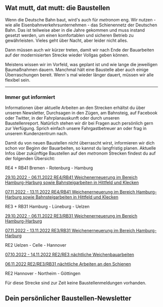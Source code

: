 Wat mutt, dat mutt: die Baustellen
----------

Wenn die Deutsche Bahn baut, wird's auch für *metronom* eng.
Wir nutzen - wie alle Eisenbahnverkehrsunternehmen - das Schienennetz der Deutschen Bahn. Das ist teilweise aber in die Jahre gekommen und muss instand gesetzt werden, um einen komfortablen und sicheren Betrieb zu gewährleisten. Vieles geht über Nacht, aber leider nicht alles.

Dann müssen auch wir kürzer treten, damit wir nach Ende der Bauarbeiten auf der modernisierten Strecke wieder Vollgas geben können.

Meistens wissen wir im Vorfeld, was geplant ist und wie lange die jeweiligen Baumaßnahmen dauern. Manchmal hält eine Baustelle aber auch einige Überraschungen bereit. Wenn´s mal wieder länger dauert, müssen wir alle flexibel sein.

---

### Immer gut informiert ###

Informationen über aktuelle Arbeiten an den Strecken erhältst du über unseren Newsletter, Durchsagen in den Zügen, am Bahnsteig, auf Facebook oder Twitter, in der Fahrplanauskunft oder durch unseren Baustellenreport. Natürlich stehen wir dir bei Fragen auch persönlich gern zur Verfügung. Sprich einfach unsere Fahrgastbetreuer an oder frag in unserem Kundenzentrum nach.

Damit du von neuen Baustellen nicht überrascht wirst, informieren wir dich schon vor Beginn der Bauarbeiten, so kannst du langfristig planen. Aktuelle Infos über zukünftige Baustellen auf den *metronom* Strecken findest du auf der folgenden Übersicht:

RE4 + RB41 Bremen - Rotenburg - Hamburg

[29.10.2022 - 06.11.2022 RE4/RB41 Weichenerneuerung im Bereich Hamburg-Harburg sowie Bahnsteigarbeiten in Hittfeld und Klecken](https://www.der-metronom.de/baustellen/re4-rb41-weichenerneuerung-im-bereich-hamburg-harburg-sowie-bahnsteigarbeiten-in-hittfeld-und-klecken/)

[07.11.2022 - 13.11.2022 RE4/RB41 Weichenerneuerung im Bereich Hamburg-Harburg sowie Bahnsteigarbeiten in Hittfeld und Klecken](https://www.der-metronom.de/baustellen/re4-rb41-weichenerneuerung-im-bereich-hamburg-harburg-sowie-bahnsteigarbeiten-in-hittfeld-und-klecken-2/)

RE3 + RB31 Hamburg - Lüneburg - Uelzen

[29.10.2022 - 06.11.2022 RE3/RB31 Weichenerneuerung im Bereich Hamburg-Harburg](https://www.der-metronom.de/baustellen/re3-rb31-weichenerneuerung-im-bereich-hamburg-harburg-2/)

[07.11.2022 - 13.11.2022 RE3/RB31 Weichenerneuerung im Bereich Hamburg-Harburg](https://www.der-metronom.de/baustellen/re3-rb31-weichenerneuerung-im-bereich-hamburg-harburg-3/)

RE2 Uelzen - Celle - Hannover

[07.10.2022 - 14.11.2022 RE2/RE3 nächtliche Weichenbauarbeiten](https://www.der-metronom.de/baustellen/re2-re3-naechtliche-weichenbauarbeiten/)

[06.11.2022 RE2/RE3/RB31 nächtliche Arbeiten an den Schienen](https://www.der-metronom.de/baustellen/re2-re3-rb31-naechtliche-arbeiten-an-den-schienen/)

RE2 Hannover - Northeim - Göttingen

Für diese Strecke sind zur Zeit keine Baustellenmeldungen vorhanden.

Dein persönlicher Baustellen-Newsletter
----------
